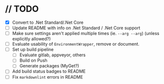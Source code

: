 # // TODO

- [x] Convert to .Net Standard/.Net Core
- [ ] Update README with info on .Net Standard / .Net Core support
- [ ] Make sure settings aren't applied multiple times (ie. `--arg --arg`) (unless explicitly allowed?)
- [ ] Evaluate usability of `EnvironmentWrapper`, remove or document.
- [ ] Set up build pipeline
  - [ ] Evaluate gitlab, appveyor, others
  - [ ] Build on Push
  - [ ] Generate packages (MyGet?)
- [ ] Add build status badges to README
- [ ] Fix `markdownlint` errors in README
